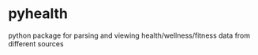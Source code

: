 # pyhealth
python package for parsing and viewing health/wellness/fitness data from different sources
